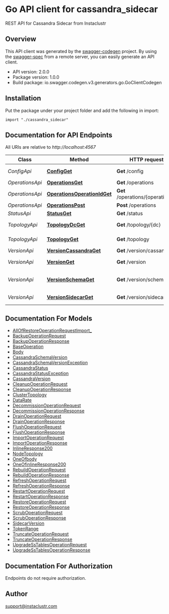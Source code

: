 # Go API client for cassandra_sidecar

REST API for Cassandra Sidecar from Instaclustr

## Overview
This API client was generated by the [swagger-codegen](https://github.com/swagger-api/swagger-codegen) project.  By using the [swagger-spec](https://github.com/swagger-api/swagger-spec) from a remote server, you can easily generate an API client.

- API version: 2.0.0
- Package version: 1.0.0
- Build package: io.swagger.codegen.v3.generators.go.GoClientCodegen

## Installation
Put the package under your project folder and add the following in import:
```golang
import "./cassandra_sidecar"
```

## Documentation for API Endpoints

All URIs are relative to *http://localhost:4567*

Class | Method | HTTP request | Description
------------ | ------------- | ------------- | -------------
*ConfigApi* | [**ConfigGet**](docs/ConfigApi.md#configget) | **Get** /config | returns configuration of a Cassandra node as in its cassandra.yaml file
*OperationsApi* | [**OperationsGet**](docs/OperationsApi.md#operationsget) | **Get** /operations | All operations of Sidecar
*OperationsApi* | [**OperationsOperationIdGet**](docs/OperationsApi.md#operationsoperationidget) | **Get** /operations/{operationId} | gets operation by its ID
*OperationsApi* | [**OperationsPost**](docs/OperationsApi.md#operationspost) | **Post** /operations | Submits an operation to this Sidecar
*StatusApi* | [**StatusGet**](docs/StatusApi.md#statusget) | **Get** /status | returns a state of a Cassandra node
*TopologyApi* | [**TopologyDcGet**](docs/TopologyApi.md#topologydcget) | **Get** /topology/{dc} | returns topology of a datacenter of a cluster
*TopologyApi* | [**TopologyGet**](docs/TopologyApi.md#topologyget) | **Get** /topology | returns topology of a cluster as seen from this node
*VersionApi* | [**VersionCassandraGet**](docs/VersionApi.md#versioncassandraget) | **Get** /version/cassandra | returns version of Cassandra node
*VersionApi* | [**VersionGet**](docs/VersionApi.md#versionget) | **Get** /version | returns version of Cassandra Sidecar itself
*VersionApi* | [**VersionSchemaGet**](docs/VersionApi.md#versionschemaget) | **Get** /version/schema | returns schema version this Cassandra node is on, same as calling StorageServiceMBean#getSchemaVersion
*VersionApi* | [**VersionSidecarGet**](docs/VersionApi.md#versionsidecarget) | **Get** /version/sidecar | alias for /version endpoint, returns version of Cassandra Sidecar itself

## Documentation For Models

 - [AllOfRestoreOperationRequestImport_](docs/AllOfRestoreOperationRequestImport_.md)
 - [BackupOperationRequest](docs/BackupOperationRequest.md)
 - [BackupOperationResponse](docs/BackupOperationResponse.md)
 - [BaseOperation](docs/BaseOperation.md)
 - [Body](docs/Body.md)
 - [CassandraSchemaVersion](docs/CassandraSchemaVersion.md)
 - [CassandraSchemaVersionException](docs/CassandraSchemaVersionException.md)
 - [CassandraStatus](docs/CassandraStatus.md)
 - [CassandraStatusException](docs/CassandraStatusException.md)
 - [CassandraVersion](docs/CassandraVersion.md)
 - [CleanupOperationRequest](docs/CleanupOperationRequest.md)
 - [CleanupOperationResponse](docs/CleanupOperationResponse.md)
 - [ClusterTopology](docs/ClusterTopology.md)
 - [DataRate](docs/DataRate.md)
 - [DecommissionOperationRequest](docs/DecommissionOperationRequest.md)
 - [DecommissionOperationResponse](docs/DecommissionOperationResponse.md)
 - [DrainOperationRequest](docs/DrainOperationRequest.md)
 - [DrainOperationResponse](docs/DrainOperationResponse.md)
 - [FlushOperationRequest](docs/FlushOperationRequest.md)
 - [FlushOperationResponse](docs/FlushOperationResponse.md)
 - [ImportOperationRequest](docs/ImportOperationRequest.md)
 - [ImportOperationResponse](docs/ImportOperationResponse.md)
 - [InlineResponse200](docs/InlineResponse200.md)
 - [NodeTopology](docs/NodeTopology.md)
 - [OneOfbody](docs/OneOfbody.md)
 - [OneOfinlineResponse200](docs/OneOfinlineResponse200.md)
 - [RebuildOperationRequest](docs/RebuildOperationRequest.md)
 - [RebuildOperationResponse](docs/RebuildOperationResponse.md)
 - [RefreshOperationRequest](docs/RefreshOperationRequest.md)
 - [RefreshOperationResponse](docs/RefreshOperationResponse.md)
 - [RestartOperationRequest](docs/RestartOperationRequest.md)
 - [RestartOperationResponse](docs/RestartOperationResponse.md)
 - [RestoreOperationRequest](docs/RestoreOperationRequest.md)
 - [RestoreOperationResponse](docs/RestoreOperationResponse.md)
 - [ScrubOperationRequest](docs/ScrubOperationRequest.md)
 - [ScrubOperationResponse](docs/ScrubOperationResponse.md)
 - [SidecarVersion](docs/SidecarVersion.md)
 - [TokenRange](docs/TokenRange.md)
 - [TruncateOperationRequest](docs/TruncateOperationRequest.md)
 - [TruncateOperationResponse](docs/TruncateOperationResponse.md)
 - [UpgradeSsTablesOperationRequest](docs/UpgradeSsTablesOperationRequest.md)
 - [UpgradeSsTablesOperationResponse](docs/UpgradeSsTablesOperationResponse.md)

## Documentation For Authorization
 Endpoints do not require authorization.


## Author

support@instaclustr.com
